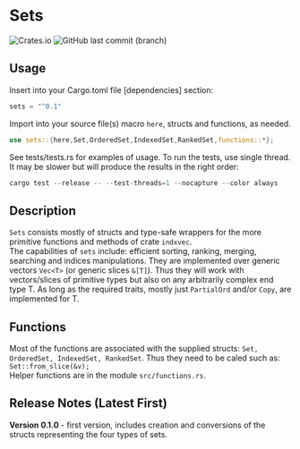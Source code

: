 # Sets

![Crates.io](https://img.shields.io/crates/v/sets?logo=rust) ![GitHub last commit (branch)](https://img.shields.io/github/last-commit/liborty/sets/HEAD?logo=github)  

## Usage

Insert into your Cargo.toml file [dependencies] section:

```rust
sets = "^0.1" 
```

Import into your source file(s) macro `here`, structs and functions, as needed.  
```rust
use sets::{here,Set,OrderedSet,IndexedSet,RankedSet,functions::*};
```

See tests/tests.rs for examples of usage. To run the tests, use single thread. It may be slower but will produce the results in the right order:

```rust
cargo test --release -- --test-threads=1 --nocapture --color always
```

## Description

`Sets` consists mostly of structs and type-safe wrappers for the more primitive functions and methods of crate `indxvec`.  
The capabilities of `sets` include: efficient sorting, ranking, merging, searching and indices manipulations. They are implemented over generic vectors `Vec<T>` (or generic slices `&[T]`). Thus they will work with vectors/slices of primitive types but also on any arbitrarily complex end type T. As long as the required traits, mostly just `PartialOrd` and/or `Copy`, are implemented for T.

## Functions

Most of the functions are associated with the supplied structs: `Set, OrderedSet, IndexedSet, RankedSet`. Thus they need to be caled such as: ```Set::from_slice(&v);```  
Helper functions are in the module `src/functions.rs`.

## Release Notes (Latest First)

**Version 0.1.0** - first version, includes creation and conversions of the structs representing the four types of sets.
